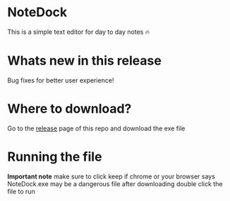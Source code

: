 # NoteDock
This is a simple text editor for day to day notes 🔥

# Whats new in this release
Bug fixes for better user experience!

# Where to download?
Go to the [release](https://github.com/jostimian/NoteDock/releases/) page of this repo and download the exe file 
# Running the file
**Important note** make sure to click keep if chrome or your browser says NoteDock.exe may be a dangerous file after downloading double click the file to run